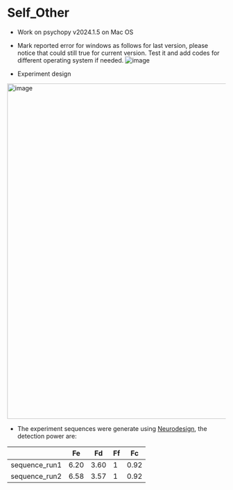 # Self_Other
* Work on psychopy v2024.1.5 on Mac OS
* Mark reported error for windows as follows for last version, please notice that could still true for current version. Test it and add codes for different operating system if needed.
![image](https://github.com/user-attachments/assets/a5c20413-0075-430d-9af4-0f4b1652b961)

* Experiment design
<img width="772" alt="image" src="https://github.com/user-attachments/assets/bf52fa15-9c15-4d75-835e-26e52190dca1">

* The experiment sequences were generate using [Neurodesign](https://github.com/neuropower/neurodesign.git), the detection power are:
  
|       | Fe      | Fd     | Ff      | Fc      |
|---------------|---------------|---------------|---------------|---------------|
| sequence_run1  | 6.20  | 3.60  | 1  | 0.92  |
| sequence_run2  | 6.58  | 3.57  | 1  | 0.92  |


